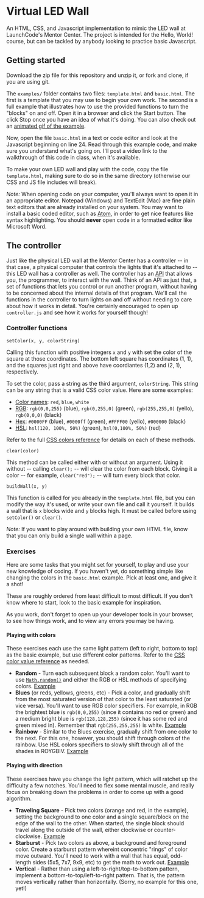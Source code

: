 # Virtual LED Wall

An HTML, CSS, and Javascript implementation to mimic the LED wall at LaunchCode's Mentor Center. The project is intended for the Hello, World! course, but can be tackled by anybody looking to practice basic Javascript.

## Getting started

Download the zip file for this repository and unzip it, or fork and clone, if you are using git.

The `examples/` folder contains two files: `template.html` and `basic.html`. The first is a template that you may use to begin your own work. The second is a full example that illustrates how to use the provided functions to turn the "blocks" on and off. Open it in a browser and click the Start button. The click Stop once you have an idea of what it's doing. You can also check out an [animated gif of the example](examples/gif/basic.gif).

Now, open the file `basic.html` in a text or code editor and look at the Javascript beginning on line 24. Read through this example code, and make sure you understand what's going on. I'll post a video link to the walkthrough of this code in class, when it's available.

To make your own LED wall and play with the code, copy the file `template.html`, making sure to do so in the same directory (otherwise our CSS and JS file includes will break).

_Note:_ When opening code on your computer, you'll always want to open it in an appropriate editor. Notepad (Windows) and TextEdit (Mac) are fine plain text editors that are already installed on your system. You may want to install a basic coded editor, such as [Atom](https://atom.io/), in order to get nice features like syntax highlighting. You should __never__ open code in a formatted editor like Microsoft Word.

## The controller

Just like the physical LED wall at the Mentor Center has a controller -- in that case, a physical computer that controls the lights that it's attached to -- this LED wall has a controller as well. The controller has an [API](https://en.wikipedia.org/wiki/Application_programming_interface) that allows you, the programmer, to interact with the wall. Think of an API as just that, a set of functions that lets you control or run another program, without having to be concerned about the internal details of that program. We'll call the functions in the controller to turn lights on and off without needing to care about how it works in detail. You're certainly encouraged to open up `controller.js` and see how it works for yourself though!

### Controller functions

`setColor(x, y, colorString)`

Calling this function with positive integers `x` and `y` with set the color of the square at those coordinates. The bottom left square has coordinates (1, 1), and the squares just right and above have coordiantes (1,2) and (2, 1), respectively.

To set the color, pass a string as the third argument, `colorString`. This string can be any string that is a valid CSS color value. Here are some examples:
* [Color names](http://www.w3schools.com/colors/colors_names.asp): `red`, `blue`, `white`
* [RGB](http://www.w3schools.com/cssref/css_colors.asp): `rgb(0,0,255)` (blue), `rgb(0,255,0)` (green), `rgb(255,255,0)` (yello), `rgb(0,0,0)` (black)
* [Hex](http://www.w3schools.com/cssref/css_colors.asp): `#0000FF` (blue), `#0000ff` (green), `#FFFF00` (yello), `#000000` (black)
* [HSL](http://www.css3.info/preview/hsl/): `hsl(120, 100%, 50%)` (green), `hsl(0,100%, 50%)` (red)

Refer to the full [CSS colors reference](http://www.w3schools.com/cssref/css_colors_legal.asp) for details on each of these methods.

`clear(color)`

This method can be called either with or without an argument. Using it without -- calling `clear();` -- will clear the color from each block. Giving it a color -- for example, `clear("red");` -- will turn every block that color.

`buildWall(x, y)`

This function is called for you already in the `template.html` file, but you can modify the way it's used, or write your own file and call it yourself. It builds a wall that is `x` blocks wide and `y` blocks high. It must be called before using `setColor()` or `clear()`.

_Note:_ If you want to play around with building your own HTML file, know that you can only build a single wall within a page.

### Exercises

Here are some tasks that you might set for yourself, to play and use your new knowledge of coding. If you haven't yet, do something simple like changing the colors in the `basic.html` example. Pick at least one, and give it a shot!

These are roughly ordered from least difficult to most difficult. If you don't know where to start, look to the basic example for inspiration.

As you work, don't forget to open up your developer tools in your browser, to see how things work, and to view any errors you may be having.

#### Playing with colors

These exercises each use the same light pattern (left to right, bottom to top) as the basic example, but use different color patterns. Refer to the [CSS color value reference](http://www.w3schools.com/cssref/css_colors_legal.asp) as needed.

* __Random__ - Turn each subsequent block a random color. You'll want to use [`Math.random()`](http://www.w3schools.com/jsref/jsref_random.asp) and either the RGB or HSL methods of specifying colors. [Example](examples/gif/random.gif)
* __Blues__ (or reds, yellows, greens, etc) - Pick a color, and gradually shift from the most saturated version of that color to the least saturated (or vice versa). You'll want to use RGB color specifiers. For example, in RGB the brightest blue is `rgb(0,0,255)` (since it contains no red or green) and a medium bright blue is `rgb(128,128,255)` (since it has some red and green mixed in). Remember that `rgb(255,255,255)` is white. [Example](examples/gif/blues.gif)
* __Rainbow__ - Similar to the Blues exercise, gradually shift from one color to the next. For this one, however, you should shift through colors of the rainbow. Use HSL colors specifiers to slowly shift through all of the shades in ROYGBIV. [Example](examples/gif/rainbow.gif)

#### Playing with direction

These exercises have you change the light pattern, which will ratchet up the difficulty a few notches. You'll need to flex some mental muscle, and really focus on breaking down the problems in order to come up with a good algorithm.

* __Traveling Square__ - Pick two colors (orange and red, in the example), setting the background to one color and a single square/block on the edge of the wall to the other. When started, the single block should travel along the outside of the wall, either clockwise or counter-clockwise. [Example](examples/gif/traveling-square.gif)
* __Starburst__ - Pick two colors as above, a background and foreground color. Create a starburst pattern whereint concentric "rings" of color move outward. You'll need to work with a wall that has equal, odd-length sides (5x5, 7x7, 9x9, etc) to get the math to work out. [Example](examples/gif/starburst.gif)
* __Vertical__ - Rather than using a left-to-right/top-to-bottom pattern, implement a bottom-to-top/left-to-right pattern. That is, the pattern moves vertically rather than horizontally. (Sorry, no example for this one, yet!)
